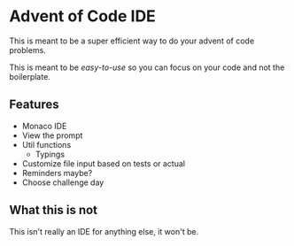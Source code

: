 # Advent of Code IDE
This is meant to be a super efficient way to do your advent of code problems.

This is meant to be *easy-to-use* so you can focus on your code and not the boilerplate.

## Features
* Monaco IDE
* View the prompt
* Util functions
    * Typings
* Customize file input based on tests or actual
* Reminders maybe?
* Choose challenge day

## What this is not
This isn't really an IDE for anything else, it won't be.